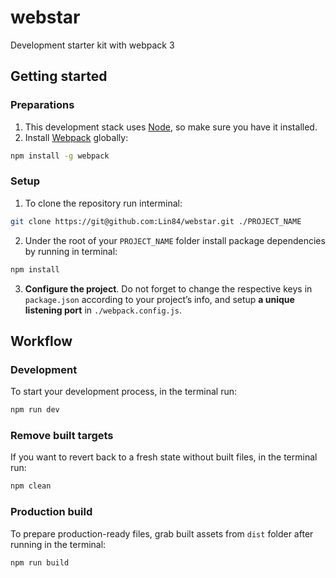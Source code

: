 # webstar
Development starter kit with webpack 3

## Getting started
### Preparations
1. This development stack uses [Node](https://nodejs.org), so make sure you have it installed.
2. Install [Webpack](https://webpack.js.org/) globally:

```bash
npm install -g webpack
```
### Setup
1. To clone the repository run interminal:

```sh
git clone https://git@github.com:Lin84/webstar.git ./PROJECT_NAME
```

2. Under the root of your `PROJECT_NAME` folder install package dependencies by running in terminal:

 ```sh
npm install
```

3. **Configure the project**. Do not forget to change the respective keys in `package.json` according to your project’s info, and setup **a unique listening port** in `./webpack.config.js`.

## Workflow
### Development
To start your development process, in the terminal run:

```sh
npm run dev
```

### Remove built targets
If you want to revert back to a fresh state without built files, in the terminal run:

```sh
npm clean
```

### Production build
To prepare production-ready files, grab built assets from `dist` folder after running in the terminal:

```sh
npm run build
```
